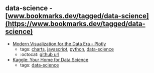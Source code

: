 data-science - [www.bookmarks.dev/tagged/data-science](https://www.bookmarks.dev/tagged/data-science)
---
* [Modern Visualization for the Data Era - Plotly](https://plot.ly/)
    * tags: [charts](../tags/charts.md), [javascript](../tags/javascript.md), [python](../tags/python.md), [data-science](../tags/data-science.md)
    * :octocat: [github url](https://github.com/plotly/plotly.js/)
* [Kaggle: Your Home for Data Science](https://www.kaggle.com/)
    * tags: [data-science](../tags/data-science.md)
